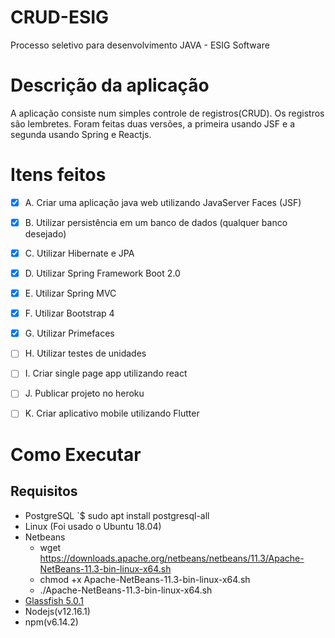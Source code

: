 # CRUD-ESIG
Processo seletivo para desenvolvimento JAVA - ESIG Software

# Descrição da aplicação
A aplicação consiste num simples controle de registros(CRUD).
Os registros são lembretes.
Foram feitas duas versões, a primeira usando JSF e a segunda usando Spring e Reactjs.

# Itens feitos

- [x] A. Criar uma aplicação java web utilizando JavaServer Faces (JSF)

- [x] B. Utilizar persistência em um banco de dados (qualquer banco desejado)

- [x] C. Utilizar Hibernate e JPA

- [x] D. Utilizar Spring Framework Boot 2.0

- [x] E. Utilizar Spring MVC

- [x] F. Utilizar Bootstrap 4

- [x] G. Utilizar Primefaces

- [ ] H. Utilizar testes de unidades

- [ ] I. Criar single page app utilizando react

- [ ] J. Publicar projeto no heroku

- [ ] K. Criar aplicativo mobile utilizando Flutter


# Como Executar

## Requisitos
- PostgreSQL `$ sudo apt install postgresql-all
- Linux (Foi usado o Ubuntu 18.04)
- Netbeans 
  - wget https://downloads.apache.org/netbeans/netbeans/11.3/Apache-NetBeans-11.3-bin-linux-x64.sh         
  - chmod +x Apache-NetBeans-11.3-bin-linux-x64.sh 
  - ./Apache-NetBeans-11.3-bin-linux-x64.sh 
- [Glassfish 5.0.1](https://javaee.github.io/glassfish/download)
- Nodejs(v12.16.1)
- npm(v6.14.2)





